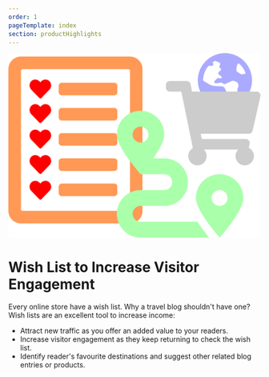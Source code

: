 ```yaml
---
order: 1
pageTemplate: index
section: productHighlights
---
```

![Wish List Feature](../../../images/feature-wish-list.min.svg)

# Wish List to **Increase Visitor Engagement**

Every online store have a wish list. Why a travel blog shouldn't have one? Wish lists are an excellent tool to increase income:

- Attract new traffic as you offer an added value to your readers.
- Increase visitor engagement as they keep returning to check the wish list.
- Identify reader's favourite destinations and suggest other related blog entries or products.
<!--
[Read More](/wishlist-as-a-visitor-engagement-tool)
-->